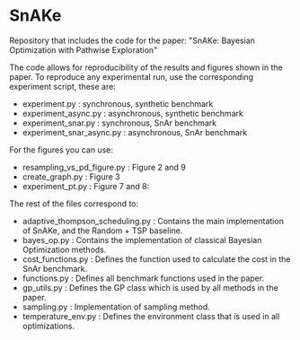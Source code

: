 # SnAKe
Repository that includes the code for the paper: "SnAKe: Bayesian Optimization with Pathwise Exploration"

The code allows for reproducibility of the results and figures shown in the paper. To reproduce any experimental run, use the corresponding experiment script, these are: 

- experiment.py : synchronous, synthetic benchmark
- experiment_async.py : asynchronous, synthetic benchmark
- experiment_snar.py : synchronous, SnAr benchmark
- experiment_snar_async.py : asynchronous, SnAr benchmark

For the figures you can use:

- resampling_vs_pd_figure.py : Figure 2 and 9
- create_graph.py : Figure 3
- experiment_pt.py : Figure 7 and 8: 

The rest of the files correspond to:

- adaptive_thompson_scheduling.py : Contains the main implementation of SnAKe, and the Random + TSP baseline.
- bayes_op.py : Contains the implementation of classical Bayesian Optimization methods.
- cost_functions.py : Defines the function used to calculate the cost in the SnAr benchmark.
- functions.py : Defines all benchmark functions used in the paper.
- gp_utils.py : Defines the GP class which is used by all methods in the paper.
- sampling.py : Implementation of sampling method.
- temperature_env.py : Defines the environment class that is used in all optimizations.